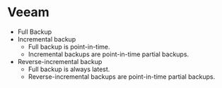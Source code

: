 # Veeam
- Full Backup
- Incremental backup
	* Full backup is point-in-time.
	* Incremental backups are point-in-time partial backups.
- Reverse-incremental backup
	* Full backup is always latest.
	* Reverse-incremental backups are point-in-time partial backups.
